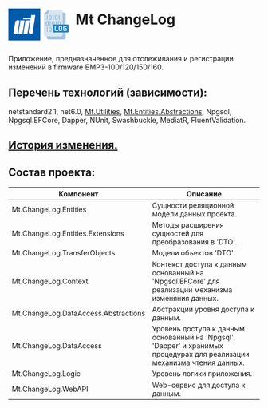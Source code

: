 # <p><img src="iconMt.png" width="64px" height="64px" align="middle"/><img src="iconLog.png" width="64px" height="64px" align="middle"/> Mt ChangeLog</p>

Приложение, предназначенное для отслеживания и регистрации изменений в firmware БМРЗ-100/120/150/160.

## Перечень технологий (зависимости):

netstandard2.1, net6.0, [Mt.Utilities](https://github.com/g-aa/mt-utilities), [Mt.Entities.Abstractions](https://github.com/g-aa/mt-entities-abstractions),
Npgsql, Npgsql.EFCore, Dapper, NUnit, Swashbuckle, MediatR, FluentValidation.

## [История изменения.](CHANGELOG.md)

## Состав проекта:

| Компонент                            | Описание                                                                                                                |
|--------------------------------------|-------------------------------------------------------------------------------------------------------------------------|
| Mt.ChangeLog.Entities                | Сущности реляционной модели данных проекта.                                                                             |
| Mt.ChangeLog.Entities.Extensions     | Методы расширения сущностей для преобразования в 'DTO'.                                                                 |
| Mt.ChangeLog.TransferObjects         | Модели объектов 'DTO'.                                                                                                  |
| Mt.ChangeLog.Context                 | Контекст доступа к данным основанный на 'Npgsql.EFCore' для реализации механизма изменяния данных.                      |
| Mt.ChangeLog.DataAccess.Abstractions | Абстракции уровня доступа к данным.                                                                                     |
| Mt.ChangeLog.DataAccess              | Уровень доступа к данным основанный на 'Npgsql', 'Dapper' и хранимых процедурах для реализации механизма чтения данных. |
| Mt.ChangeLog.Logic                   | Уровень логики приложения.                                                                                              |
| Mt.ChangeLog.WebAPI                  | Web-сервис для доступа к данным.                                                                                        |